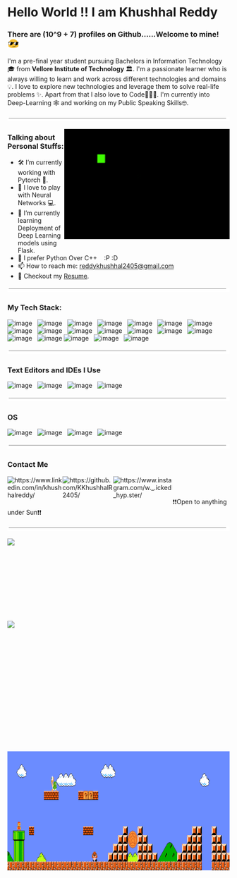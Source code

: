 # Hello World !!     I am Khushhal Reddy

### There are (10^9 + 7) profiles on Github......Welcome to mine! <img src="https://github.com/KKhushhalR2405/Bio/blob/master/gifs/emoji.gif" width="27px">

I'm a pre-final year student pursuing Bachelors in Information Technology 🎓 from **Vellore Institute of Technology** 🏛. I'm a passionate learner who is always willing to learn and work across different technologies and domains 💡. I love to explore new technologies and leverage them to solve real-life problems ✨. Apart from that I also love to Code👨🏻‍💻. I'm currently into Deep-Learning 🕸️ and working on my Public Speaking Skills🤓.

<img src="https://github.com/KKhushhalR2405/Bio/blob/master/border.gif" width="1100px" height="10px"></h2>

<img align="right" height="250" width="375" alt="" src="https://github.com/KKhushhalR2405/Bio/blob/master/coding2.gif" />

### Talking about Personal Stuffs:

- 🛠 I’m currently working with Pytorch :flashlight:.
- :wrench: I love to play with Neural Networks :computer:.
- 🚀 I’m currently learning Deployment of Deep Learning models using Flask.
- 👅 I prefer Python Over C++ &nbsp; &nbsp;:P :D
- 📫 How to reach me: reddykhushhal2405@gmail.com
- 📝 Checkout my [Resume](https://github.com/KKhushhalR2405/KKhushhalR2405/blob/master/Resume%20-%20Koyya%20Khushhal%20Reddy.pdf).

<img src="https://github.com/KKhushhalR2405/Bio/blob/master/border.gif" width="1100px" height="10px"></h2>

### My Tech Stack:

![image](https://img.shields.io/badge/Python-14354C?style=for-the-badge&logo=python&logoColor=white)&nbsp;&nbsp;
![image](https://img.shields.io/badge/C%2B%2B-00599C?style=for-the-badge&logo=c%2B%2B&logoColor=white)&nbsp;&nbsp;
![image](https://img.shields.io/badge/PyTorch-EE4C2C?style=for-the-badge&logo=Pytorch&logoColor=white)&nbsp;&nbsp;
![image](https://img.shields.io/badge/pandas-150458?style=for-the-badge&logo=pandas&logoColor=white)&nbsp;&nbsp;
![image](https://img.shields.io/badge/scikit%20learn-FF8282?style=for-the-badge&logo=scikit-learn&logoColor=white)&nbsp;&nbsp;
![image](https://img.shields.io/badge/HTML5-E34F26?style=for-the-badge&logo=html5&logoColor=white)&nbsp;&nbsp;
![image](https://img.shields.io/badge/CSS3-1572B6?style=for-the-badge&logo=css3&logoColor=white)&nbsp;&nbsp;
![image](https://img.shields.io/badge/MySQL-00000F?style=for-the-badge&logo=mysql&logoColor=white)&nbsp;&nbsp;
![image](https://img.shields.io/badge/MongoDB-4EA94B?style=for-the-badge&logo=mongodb&logoColor=white)&nbsp;&nbsp;
![image](https://img.shields.io/badge/OpenCV-27338e?style=for-the-badge&logo=OpenCV&logoColor=white)&nbsp;&nbsp;
![image](https://img.shields.io/badge/Markdown-000000?style=for-the-badge&logo=markdown&logoColor=white)&nbsp;&nbsp;
![image](https://img.shields.io/badge/Flask-000000?style=for-the-badge&logo=flask&logoColor=white)&nbsp;&nbsp;
![image](https://img.shields.io/badge/Heroku-430098?style=for-the-badge&logo=heroku&logoColor=white)&nbsp;&nbsp;
![image](https://img.shields.io/badge/Docker-2CA5E0?style=for-the-badge&logo=docker&logoColor=white)&nbsp;&nbsp;
![image](https://img.shields.io/badge/conda-342B029.svg?&style=for-the-badge&logo=anaconda&logoColor=white)&nbsp;&nbsp;
![image](https://img.shields.io/badge/Git-F05032?style=for-the-badge&logo=git&logoColor=white)
![image](https://img.shields.io/badge/Amazon_AWS-232F3E?style=for-the-badge&logo=amazon-aws&logoColor=white)&nbsp;&nbsp;
![image](https://img.shields.io/badge/Keras-D00000?style=for-the-badge&logo=Keras&logoColor=white)&nbsp;&nbsp;
![image](https://img.shields.io/badge/TensorFlow-FF6F00?style=for-the-badge&logo=Tensorflow&logoColor=white)&nbsp;&nbsp;

<img src="https://github.com/KKhushhalR2405/Bio/blob/master/border.gif" width="1100px" height="10px"></h2>

### Text Editors and IDEs I Use
![image](https://img.shields.io/badge/sublime_text-%23575757.svg?&style=for-the-badge&logo=sublime-text&logoColor=important)&nbsp;&nbsp;
![image](https://img.shields.io/badge/Visual_Studio_Code-0078D4?style=for-the-badge&logo=visual%20studio%20code&logoColor=white)&nbsp;&nbsp;
![image](https://img.shields.io/badge/Jupyter-F37626.svg?&style=for-the-badge&logo=Jupyter&logoColor=white)&nbsp;&nbsp;
![image](https://img.shields.io/badge/Colab-F9AB00?style=for-the-badge&logo=Google%20Colab&logoColor=white)&nbsp;&nbsp;

<img src="https://github.com/KKhushhalR2405/Bio/blob/master/border.gif" width="1100px" height="10px"></h2>

### OS

![image](https://img.shields.io/badge/Windows-0078D6?style=for-the-badge&logo=windows&logoColor=white)&nbsp;&nbsp;
![image](https://img.shields.io/badge/Ubuntu-E95420?style=for-the-badge&logo=ubuntu&logoColor=white)&nbsp;&nbsp;
![image](https://img.shields.io/badge/Kali_Linux-557C94?style=for-the-badge&logo=kali-linux&logoColor=white)&nbsp;&nbsp;
![image](https://img.shields.io/badge/Android-3DDC84?style=for-the-badge&logo=android&logoColor=white)&nbsp;&nbsp;

<img src="https://github.com/KKhushhalR2405/Bio/blob/master/border.gif" width="1100px" height="10px"></h2>

### Contact Me <br>
[<img align="left" alt="https://www.linkedin.com/in/khushhalreddy/" width="125px" src="https://img.shields.io/badge/LinkedIn-0077B5?style=for-the-badge&logo=linkedin&logoColor=white" />][linkedin]
[<img align="left" alt="https://github.com/KKhushhalR2405/" width="115px" src="https://img.shields.io/badge/GitHub-100000?style=for-the-badge&logo=github&logoColor=white" />][github]
[<img align="left" alt="https://www.instagram.com/w._.icked_hyp.ster/" width="135px" src="https://img.shields.io/badge/Instagram-E4405F?style=for-the-badge&logo=instagram&logoColor=white" />][instagram]\
<br/>

:exclamation::exclamation:Open to anything under Sun:exclamation::exclamation:


<img src="https://github.com/KKhushhalR2405/Bio/blob/master/border.gif" width="1100px" height="10px"></h2>

<a href="https://github.com/KKhushhalR2405">
  <img align="left" src="https://github-readme-stats.vercel.app/api?username=KKhushhalR2405&show_icons=true&theme=merko&count_private=true" />
</a>
<br/><br/><br/><br/><br/><br/><br/><br/><br/><br/><br/>

<a href="https://github.com/KKhushhalR2405">
  <img align="left" height = "296px "src="https://github-readme-stats.vercel.app/api/top-langs/?username=KKhushhalR2405&theme=gruvbox" />
</a>

<br/><br/><br/><br/><br/><br/><br/><br/><br/><br/><br/><br/><br/>


<br/><br/>
<img src="https://github.com/KKhushhalR2405/Bio/blob/master/Mario_Gameplay.gif" width="1400px" height="270px"></h2>

[linkedin]:https://www.linkedin.com/in/khushhalreddy/
[github]:https://github.com/KKhushhalR2405/
[instagram]:https://www.instagram.com/w._.icked_hyp.ster/
